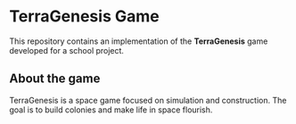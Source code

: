 # TerraGenesis Game

This repository contains an implementation of the <strong>TerraGenesis</strong> game developed for a school project.



## About the game
TerraGenesis is a space game focused on simulation and construction. The goal is to build colonies and make life in space flourish.
